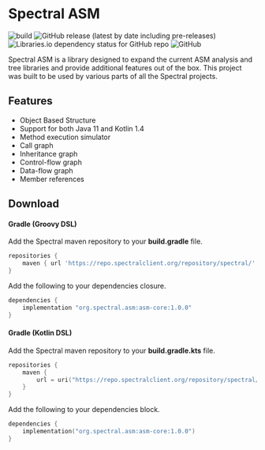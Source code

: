 # Spectral ASM 
![build](https://github.com/spectral-powered/asm/workflows/build/badge.svg)
![GitHub release (latest by date including pre-releases)](https://img.shields.io/github/v/release/spectral-powered/asm?include_prereleases)
![Libraries.io dependency status for GitHub repo](https://img.shields.io/librariesio/github/spectral-powered/asm)
![GitHub](https://img.shields.io/github/license/spectral-powered/asm)

Spectral ASM is a library designed to expand the current ASM analysis and tree libraries and provide
additional features out of the box. This project was built to be used by various parts of all the Spectral projects.

## Features
* Object Based Structure
* Support for both Java 11 and Kotlin 1.4
* Method execution simulator
* Call graph
* Inheritance graph
* Control-flow graph
* Data-flow graph
* Member references

## Download

#### Gradle (Groovy DSL)
Add the Spectral maven repository to your **build.gradle** file.
```groovy
repositories {
    maven { url 'https://repo.spectralclient.org/repository/spectral/' }
}
```

Add the following to your dependencies closure.
```groovy
dependencies {
    implementation "org.spectral.asm:asm-core:1.0.0"
}
```

#### Gradle (Kotlin DSL)
Add the Spectral maven repository to your **build.gradle.kts** file.
```kotlin
repositories {
    maven {
        url = uri("https://repo.spectralclient.org/repository/spectral/")
    }
}
```

Add the following to your dependencies block.
```kotlin
dependencies {
    implementation("org.spectral.asm:asm-core:1.0.0")
}
```
